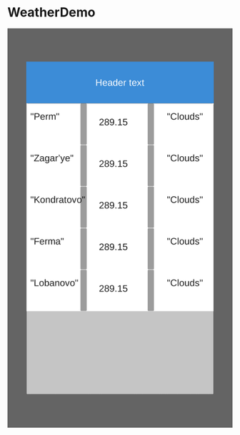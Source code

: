 # WeatherDemo

![mainScreen](https://raw.githubusercontent.com/IlyaGutnikov/WeatherDemo/master/Screens/Sc1.png)
